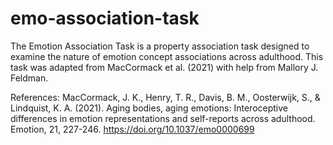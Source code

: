 # emo-association-task

The Emotion Association Task is a property association task designed to examine the nature of emotion concept associations across adulthood. This task was adapted from MacCormack et al. (2021) with help from Mallory J. Feldman.

References:
MacCormack, J. K., Henry, T. R., Davis, B. M., Oosterwijk, S., & Lindquist, K. A. (2021). Aging bodies, aging emotions: Interoceptive differences in emotion representations and self-reports across adulthood. Emotion, 21, 227-246. https://doi.org/10.1037/emo0000699
